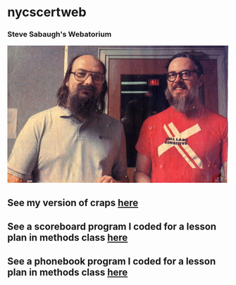 # nycscertweb
### Steve Sabaugh's Webatorium
![Ken Thompson and Dennis Ritchie credit:Computer History Museum](https://github.com/SAYbaw/nycscertweb/blob/main/Thompson_and_Ritchie_source_unknown.jpeg)
## See my version of craps [here](https://github.com/hunter-teacher-cert/cohort-3-prework-SAYbaw/blob/master/pre08/Craps.java)
## See a scoreboard program I coded for a lesson plan in methods class [here](https://github.com/hunter-teacher-cert/cohort-3-summer-work-SAYbaw/blob/master/methods/ScoreBoard.java)
## See a phonebook program I coded for a lesson plan in methods class [here](https://github.com/hunter-teacher-cert/cohort-3-summer-work-SAYbaw/tree/master/methods/01Lesson/PhoneBook)
